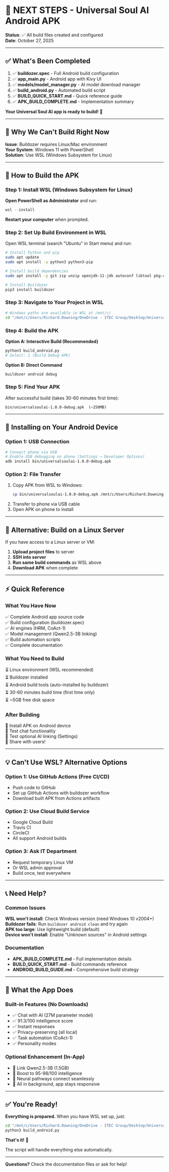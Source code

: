 # 🎯 NEXT STEPS - Universal Soul AI Android APK

**Status**: ✅ All build files created and configured  
**Date**: October 27, 2025

---

## ✅ What's Been Completed

1. ✅ **buildozer.spec** - Full Android build configuration
2. ✅ **app_main.py** - Android app with Kivy UI
3. ✅ **models/model_manager.py** - AI model download manager
4. ✅ **build_android.py** - Automated build script
5. ✅ **BUILD_QUICK_START.md** - Quick reference guide
6. ✅ **APK_BUILD_COMPLETE.md** - Implementation summary

**Your Universal Soul AI app is ready to build!** 🚀

---

## 🚧 Why We Can't Build Right Now

**Issue**: Buildozer requires Linux/Mac environment  
**Your System**: Windows 11 with PowerShell  
**Solution**: Use WSL (Windows Subsystem for Linux)

---

## 🔨 How to Build the APK

### Step 1: Install WSL (Windows Subsystem for Linux)

**Open PowerShell as Administrator** and run:
```powershell
wsl --install
```

**Restart your computer** when prompted.

### Step 2: Set Up Build Environment in WSL

Open WSL terminal (search "Ubuntu" in Start menu) and run:

```bash
# Install Python and pip
sudo apt update
sudo apt install -y python3 python3-pip

# Install build dependencies
sudo apt install -y git zip unzip openjdk-11-jdk autoconf libtool pkg-config zlib1g-dev libncurses5-dev cmake libffi-dev libssl-dev

# Install Buildozer
pip3 install buildozer
```

### Step 3: Navigate to Your Project in WSL

```bash
# Windows paths are available in WSL at /mnt/c/
cd "/mnt/c/Users/Richard.Downing/OneDrive - ITEC Group/Desktop/Universal-Soul-AI-Complete"
```

### Step 4: Build the APK

**Option A: Interactive Build (Recommended)**
```bash
python3 build_android.py
# Select: 1 (Build Debug APK)
```

**Option B: Direct Command**
```bash
buildozer android debug
```

### Step 5: Find Your APK

After successful build (takes 30-60 minutes first time):
```
bin/universalsoulai-1.0.0-debug.apk  (~250MB)
```

---

## 📱 Installing on Your Android Device

### Option 1: USB Connection
```bash
# Connect phone via USB
# Enable USB debugging on phone (Settings → Developer Options)
adb install bin/universalsoulai-1.0.0-debug.apk
```

### Option 2: File Transfer
1. Copy APK from WSL to Windows:
   ```bash
   cp bin/universalsoulai-1.0.0-debug.apk /mnt/c/Users/Richard.Downing/Desktop/
   ```
2. Transfer to phone via USB cable
3. Open APK on phone to install

---

## 🎯 Alternative: Build on a Linux Server

If you have access to a Linux server or VM:

1. **Upload project files** to server
2. **SSH into server**
3. **Run same build commands** as WSL above
4. **Download APK** when complete

---

## ⚡ Quick Reference

### What You Have Now
✅ Complete Android app source code  
✅ Build configuration (buildozer.spec)  
✅ AI engines (HRM, CoAct-1)  
✅ Model management (Qwen2.5-3B linking)  
✅ Build automation scripts  
✅ Complete documentation

### What You Need to Build
⏳ Linux environment (WSL recommended)  
⏳ Buildozer installed  
⏳ Android build tools (auto-installed by buildozer)  
⏳ 30-60 minutes build time (first time only)  
⏳ ~5GB free disk space

### After Building
📱 Install APK on Android device  
🧪 Test chat functionality  
🔗 Test optional AI linking (Settings)  
🚀 Share with users!

---

## 💡 Can't Use WSL? Alternative Options

### Option 1: Use GitHub Actions (Free CI/CD)
- Push code to GitHub
- Set up GitHub Actions with buildozer workflow
- Download built APK from Actions artifacts

### Option 2: Use Cloud Build Service
- Google Cloud Build
- Travis CI
- CircleCI
- All support Android builds

### Option 3: Ask IT Department
- Request temporary Linux VM
- Or WSL admin approval
- Build once, test everywhere

---

## 📞 Need Help?

### Common Issues

**WSL won't install**: Check Windows version (need Windows 10 v2004+)  
**Buildozer fails**: Run `buildozer android clean` and try again  
**APK too large**: Use lightweight build (default)  
**Device won't install**: Enable "Unknown sources" in Android settings

### Documentation
- **APK_BUILD_COMPLETE.md** - Full implementation details
- **BUILD_QUICK_START.md** - Build commands reference
- **ANDROID_BUILD_GUIDE.md** - Comprehensive build strategy

---

## 🎉 What the App Does

### Built-in Features (No Downloads)
- ✅ Chat with AI (27M parameter model)
- ✅ 91.3/100 intelligence score
- ✅ Instant responses
- ✅ Privacy-preserving (all local)
- ✅ Task automation (CoAct-1)
- ✅ Personality modes

### Optional Enhancement (In-App)
- 🔗 Link Qwen2.5-3B (1.5GB)
- 🔗 Boost to 95-98/100 intelligence
- 🔗 Neural pathways connect seamlessly
- 🔗 All in background, app stays responsive

---

## ✅ You're Ready!

**Everything is prepared.** When you have WSL set up, just:

```bash
cd "/mnt/c/Users/Richard.Downing/OneDrive - ITEC Group/Desktop/Universal-Soul-AI-Complete"
python3 build_android.py
```

**That's it!** 🎉

The script will handle everything else automatically.

---

**Questions?** Check the documentation files or ask for help!
